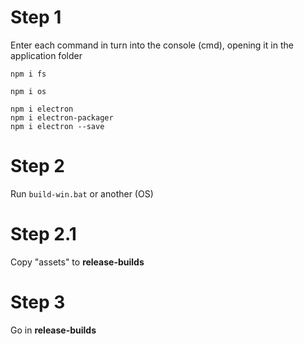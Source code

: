 # Step 1
Enter each command in turn into the console (cmd), opening it in the application folder
```
npm i fs

npm i os 

npm i electron
npm i electron-packager
npm i electron --save
```

# Step 2
Run ``build-win.bat`` or another (OS)
# Step 2.1
Copy "assets" to **release-builds**

# Step 3
Go in **release-builds**
